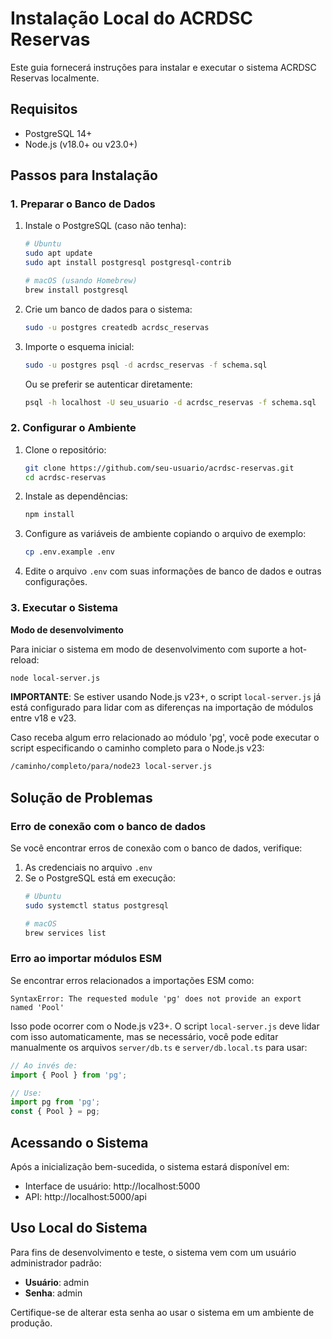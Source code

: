 # Instalação Local do ACRDSC Reservas

Este guia fornecerá instruções para instalar e executar o sistema ACRDSC Reservas localmente.

## Requisitos

- PostgreSQL 14+
- Node.js (v18.0+ ou v23.0+)

## Passos para Instalação

### 1. Preparar o Banco de Dados

1. Instale o PostgreSQL (caso não tenha):
   ```bash
   # Ubuntu
   sudo apt update
   sudo apt install postgresql postgresql-contrib
   
   # macOS (usando Homebrew)
   brew install postgresql
   ```

2. Crie um banco de dados para o sistema:
   ```bash
   sudo -u postgres createdb acrdsc_reservas
   ```

3. Importe o esquema inicial:
   ```bash
   sudo -u postgres psql -d acrdsc_reservas -f schema.sql
   ```

   Ou se preferir se autenticar diretamente:
   ```bash
   psql -h localhost -U seu_usuario -d acrdsc_reservas -f schema.sql
   ```

### 2. Configurar o Ambiente

1. Clone o repositório:
   ```bash
   git clone https://github.com/seu-usuario/acrdsc-reservas.git
   cd acrdsc-reservas
   ```

2. Instale as dependências:
   ```bash
   npm install
   ```

3. Configure as variáveis de ambiente copiando o arquivo de exemplo:
   ```bash
   cp .env.example .env
   ```
   
4. Edite o arquivo `.env` com suas informações de banco de dados e outras configurações.

### 3. Executar o Sistema

**Modo de desenvolvimento**

Para iniciar o sistema em modo de desenvolvimento com suporte a hot-reload:

```bash
node local-server.js
```

**IMPORTANTE**: Se estiver usando Node.js v23+, o script `local-server.js` já está configurado para lidar com as diferenças na importação de módulos entre v18 e v23.

Caso receba algum erro relacionado ao módulo 'pg', você pode executar o script especificando o caminho completo para o Node.js v23:

```bash
/caminho/completo/para/node23 local-server.js
```

## Solução de Problemas

### Erro de conexão com o banco de dados

Se você encontrar erros de conexão com o banco de dados, verifique:

1. As credenciais no arquivo `.env`
2. Se o PostgreSQL está em execução:
   ```bash
   # Ubuntu
   sudo systemctl status postgresql
   
   # macOS
   brew services list
   ```

### Erro ao importar módulos ESM

Se encontrar erros relacionados a importações ESM como:

```
SyntaxError: The requested module 'pg' does not provide an export named 'Pool'
```

Isso pode ocorrer com o Node.js v23+. O script `local-server.js` deve lidar com isso automaticamente, mas se necessário, você pode editar manualmente os arquivos `server/db.ts` e `server/db.local.ts` para usar:

```javascript
// Ao invés de:
import { Pool } from 'pg';

// Use:
import pg from 'pg';
const { Pool } = pg;
```

## Acessando o Sistema

Após a inicialização bem-sucedida, o sistema estará disponível em:

- Interface de usuário: http://localhost:5000
- API: http://localhost:5000/api

## Uso Local do Sistema

Para fins de desenvolvimento e teste, o sistema vem com um usuário administrador padrão:

- **Usuário**: admin
- **Senha**: admin

Certifique-se de alterar esta senha ao usar o sistema em um ambiente de produção.